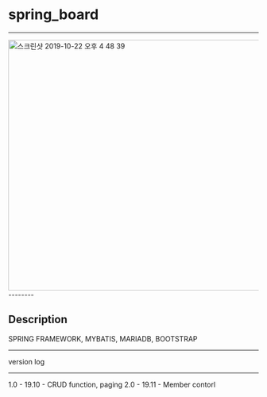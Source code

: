 # spring_board

--------
<img width="505" alt="스크린샷 2019-10-22 오후 4 48 39" src="https://user-images.githubusercontent.com/54516329/67266845-18614d80-f4ec-11e9-8ab7-ee36169f00f9.png">
--------

Description
-------

SPRING FRAMEWORK, MYBATIS, MARIADB, BOOTSTRAP


------

version log

------

1.0 - 19.10 - CRUD function, paging
2.0 - 19.11 - Member contorl
